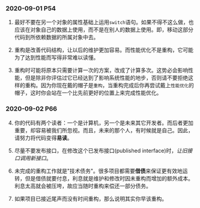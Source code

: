 ### 2020-09-01 P54
1. 最好不要在另一个对象的属性基础上运用`switch`语句。如果不得不这么做，也应该在对象自己的数据上使用，而不是在别人的数据上使用。即，移动这部分代码到所依赖数据的所属对象中去。

2. 重构是改善代码结构，让以后的维护更加容易。而性能优化不是重构，它可能为了达到性能而写得非常难以读懂。

3. 重构时可能将原本只需要计算一次的方案，改成了计算多次。这势必会影响性能，但是除非你评估过它已经达到了影响系统性能的地步，否则请不要拒绝这样的重构。因为你现在戴的帽子是`重构`，当重构完成后你再尝试戴上`性能优化`的帽子，这时你会站在一个比先前更好的位置上来完成性能优化。

### 2020-09-02 P66
4. 你的代码有两个读者：一个是计算机，另一个是未来其它开发者。而后者更加重要，却容易被我们所忽视。而且，未来的那个人，有时候就是自己。因此，请努力将代码变得**易读**。

5. 尽量不要发布接口，在修改这个已发布接口(published interface)时，*让旧接口调用新接口*。

6. 未完成的重构工作就是"技术债务"。很多项目都需要**借债**来保证更有效地运转，但是借债就要付息，利息就是维护和修改时因未重构而增加的额外成本。利息太高就会被压垮，故应当随时重构来偿还一部分债务。

7. 如果项目已接近尾声而没有时间重构，那么说明其实你早该重构。
